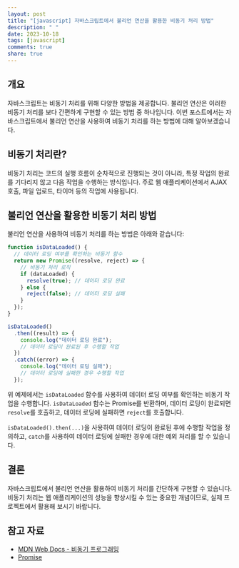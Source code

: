 ```yaml
---
layout: post
title: "[javascript] 자바스크립트에서 불리언 연산을 활용한 비동기 처리 방법"
description: " "
date: 2023-10-18
tags: [javascript]
comments: true
share: true
---
```


## 개요
자바스크립트는 비동기 처리를 위해 다양한 방법을 제공합니다. 불리언 연산은 이러한 비동기 처리를 보다 간편하게 구현할 수 있는 방법 중 하나입니다. 이번 포스트에서는 자바스크립트에서 불리언 연산을 사용하여 비동기 처리를 하는 방법에 대해 알아보겠습니다.

## 비동기 처리란?
비동기 처리는 코드의 실행 흐름이 순차적으로 진행되는 것이 아니라, 특정 작업의 완료를 기다리지 않고 다음 작업을 수행하는 방식입니다. 주로 웹 애플리케이션에서 AJAX 호출, 파일 업로드, 타이머 등의 작업에 사용됩니다.

## 불리언 연산을 활용한 비동기 처리 방법
불리언 연산을 사용하여 비동기 처리를 하는 방법은 아래와 같습니다:

```javascript
function isDataLoaded() {
  // 데이터 로딩 여부를 확인하는 비동기 함수
  return new Promise((resolve, reject) => {
    // 비동기 처리 로직
    if (dataLoaded) {
      resolve(true); // 데이터 로딩 완료
    } else {
      reject(false); // 데이터 로딩 실패
    }
  });
}

isDataLoaded()
  .then((result) => {
    console.log("데이터 로딩 완료");
    // 데이터 로딩이 완료된 후 수행할 작업
  })
  .catch((error) => {
    console.log("데이터 로딩 실패");
    // 데이터 로딩에 실패한 경우 수행할 작업
  });
```

위 예제에서는 `isDataLoaded` 함수를 사용하여 데이터 로딩 여부를 확인하는 비동기 작업을 수행합니다. `isDataLoaded` 함수는 Promise를 반환하며, 데이터 로딩이 완료되면 `resolve`를 호출하고, 데이터 로딩에 실패하면 `reject`를 호출합니다.

`isDataLoaded().then(...)`을 사용하여 데이터 로딩이 완료된 후에 수행할 작업을 정의하고, `catch`를 사용하여 데이터 로딩에 실패한 경우에 대한 예외 처리를 할 수 있습니다.

## 결론
자바스크립트에서 불리언 연산을 활용하여 비동기 처리를 간단하게 구현할 수 있습니다. 비동기 처리는 웹 애플리케이션의 성능을 향상시킬 수 있는 중요한 개념이므로, 실제 프로젝트에서 활용해 보시기 바랍니다.

## 참고 자료
- [MDN Web Docs - 비동기 프로그래밍](https://developer.mozilla.org/ko/docs/Learn/JavaScript/Asynchronous)
- [Promise](https://developer.mozilla.org/ko/docs/Web/JavaScript/Reference/Global_Objects/Promise)